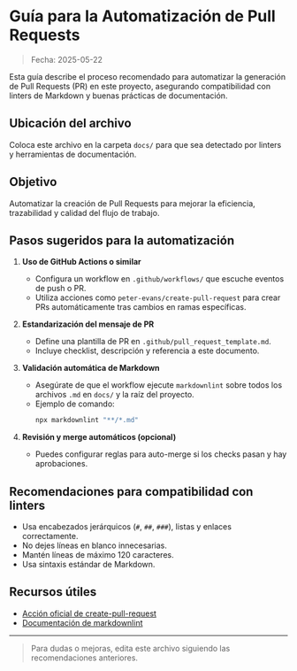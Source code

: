 # Guía para la Automatización de Pull Requests

> Fecha: 2025-05-22

Esta guía describe el proceso recomendado para automatizar la generación de Pull Requests (PR) en este proyecto, asegurando compatibilidad con linters de Markdown y buenas prácticas de documentación.

## Ubicación del archivo

Coloca este archivo en la carpeta `docs/` para que sea detectado por linters y herramientas de documentación.

## Objetivo

Automatizar la creación de Pull Requests para mejorar la eficiencia, trazabilidad y calidad del flujo de trabajo.

## Pasos sugeridos para la automatización

1. **Uso de GitHub Actions o similar**
   - Configura un workflow en `.github/workflows/` que escuche eventos de push o PR.
   - Utiliza acciones como `peter-evans/create-pull-request` para crear PRs automáticamente tras cambios en ramas específicas.

2. **Estandarización del mensaje de PR**
   - Define una plantilla de PR en `.github/pull_request_template.md`.
   - Incluye checklist, descripción y referencia a este documento.

3. **Validación automática de Markdown**
   - Asegúrate de que el workflow ejecute `markdownlint` sobre todos los archivos `.md` en `docs/` y la raíz del proyecto.
   - Ejemplo de comando:
     ```sh
     npx markdownlint "**/*.md"
     ```

4. **Revisión y merge automáticos (opcional)**
   - Puedes configurar reglas para auto-merge si los checks pasan y hay aprobaciones.

## Recomendaciones para compatibilidad con linters

- Usa encabezados jerárquicos (`#`, `##`, `###`), listas y enlaces correctamente.
- No dejes líneas en blanco innecesarias.
- Mantén líneas de máximo 120 caracteres.
- Usa sintaxis estándar de Markdown.

## Recursos útiles

- [Acción oficial de create-pull-request](https://github.com/peter-evans/create-pull-request)
- [Documentación de markdownlint](https://github.com/DavidAnson/markdownlint)

---

> Para dudas o mejoras, edita este archivo siguiendo las recomendaciones anteriores.
